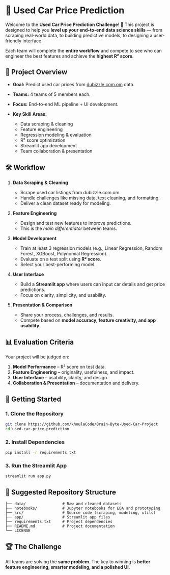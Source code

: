 

# 🚗 Used Car Price Prediction

Welcome to the **Used Car Price Prediction Challenge**! 🎉
This project is designed to help you **level up your end-to-end data science skills** — from scraping real-world data, to building predictive models, to designing a user-friendly interface.

Each team will complete the **entire workflow** and compete to see who can engineer the best features and achieve the **highest R² score**.


## 📌 Project Overview

* **Goal:** Predict used car prices from [dubizzle.com.om](https://www.dubizzle.com.om/motors/) data.
* **Teams:** 4 teams of 5 members each.
* **Focus:** End-to-end ML pipeline + UI development.
* **Key Skill Areas:**

  * Data scraping & cleaning
  * Feature engineering
  * Regression modeling & evaluation
  * R² score optimization
  * Streamlit app development
  * Team collaboration & presentation


## 🛠 Workflow

1. **Data Scraping & Cleaning**

   * Scrape used car listings from dubizzle.com.om.
   * Handle challenges like missing data, text cleaning, and formatting.
   * Deliver a clean dataset ready for modeling.

2. **Feature Engineering**

   * Design and test new features to improve predictions.
   * This is the *main differentiator* between teams.

3. **Model Development**

   * Train at least 3 regression models (e.g., Linear Regression, Random Forest, XGBoost, Polynomial Regression).
   * Evaluate on a test split using **R² score**.
   * Select your best-performing model.

4. **User Interface**

   * Build a **Streamlit app** where users can input car details and get price predictions.
   * Focus on clarity, simplicity, and usability.

5. **Presentation & Comparison**

   * Share your process, challenges, and results.
   * Compete based on **model accuracy, feature creativity, and app usability**.



## 📊 Evaluation Criteria

Your project will be judged on:

1. **Model Performance** – R² score on test data.
2. **Feature Engineering** – originality, usefulness, and impact.
3. **User Interface** – usability, clarity, and design.
4. **Collaboration & Presentation** – documentation and delivery.


## 🚀 Getting Started

### 1. Clone the Repository

```bash
git clone https://github.com/khoulaCode/Brain-Byte-Used-Car-Project
cd used-car-price-prediction
```

### 2. Install Dependencies

```bash
pip install -r requirements.txt
```

### 3. Run the Streamlit App

```bash
streamlit run app.py
```



## 📂 Suggested Repository Structure

```
├── data/                # Raw and cleaned datasets  
├── notebooks/           # Jupyter notebooks for EDA and prototyping  
├── src/                 # Source code (scraping, modeling, utils)  
├── app/                 # Streamlit app files  
├── requirements.txt     # Project dependencies  
├── README.md            # Project documentation  
└── LICENSE  
```



## 🏆 The Challenge

All teams are solving the **same problem**.
The key to winning is **better feature engineering, smarter modeling, and a polished UI**.
